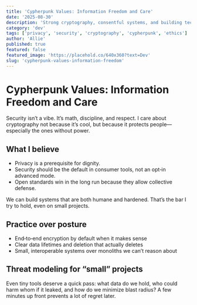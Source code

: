 ```yaml
---
title: 'Cypherpunk Values: Information Freedom and Care'
date: '2025-08-30'
description: 'Strong cryptography, consentful systems, and building tech that respects people instead of extracting from them.'
category: 'dev'
tags: ['privacy', 'security', 'cryptography', 'cypherpunk', 'ethics']
author: 'Allie'
published: true
featured: false
featured_image: 'https://placehold.co/640x360?text=Dev'
slug: 'cypherpunk-values-information-freedom'
---
```


# Cypherpunk Values: Information Freedom and Care

Security isn’t a vibe. It’s math, discipline, and respect. I care about cryptography not because it’s cool, but because it protects people—especially the ones without power.

## What I believe

- Privacy is a prerequisite for dignity.
- Security should be the default in consumer tools, not an opt‑in advanced mode.
- Open standards win in the long run because they allow collective defense.

We can build systems that are both humane and hardened. That’s the bar I try to hold, even on small projects.

## Practice over posture

- End‑to‑end encryption by default when it makes sense
- Clear data lifetimes and deletion that actually deletes
- Small, interoperable systems over monoliths we can’t reason about

## Threat modeling for “small” projects

Even tiny tools deserve a quick pass: what data do we hold, who could harm whom if it leaked, and how do we minimize blast radius? A few minutes up front prevents a lot of regret later.
